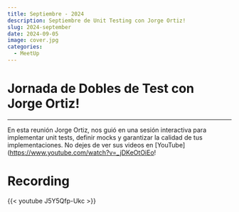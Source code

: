 ```yaml
---
title: Septiembre - 2024
description: Septiembre de Unit Testing con Jorge Ortiz!
slug: 2024-september
date: 2024-09-05
image: cover.jpg
categories:
  - MeetUp
---
```



# Jornada de Dobles de Test con Jorge Ortiz!

---
En esta reunión Jorge Ortiz, nos guió en una sesión interactiva para implementar unit tests, definir mocks y garantizar la calidad de tus implementaciones. No dejes de ver sus videos en [YouTube](https://www.youtube.com/watch?v=_jDKeOtOiEo!

# Recording
{{< youtube J5Y5Qfp-Ukc >}}